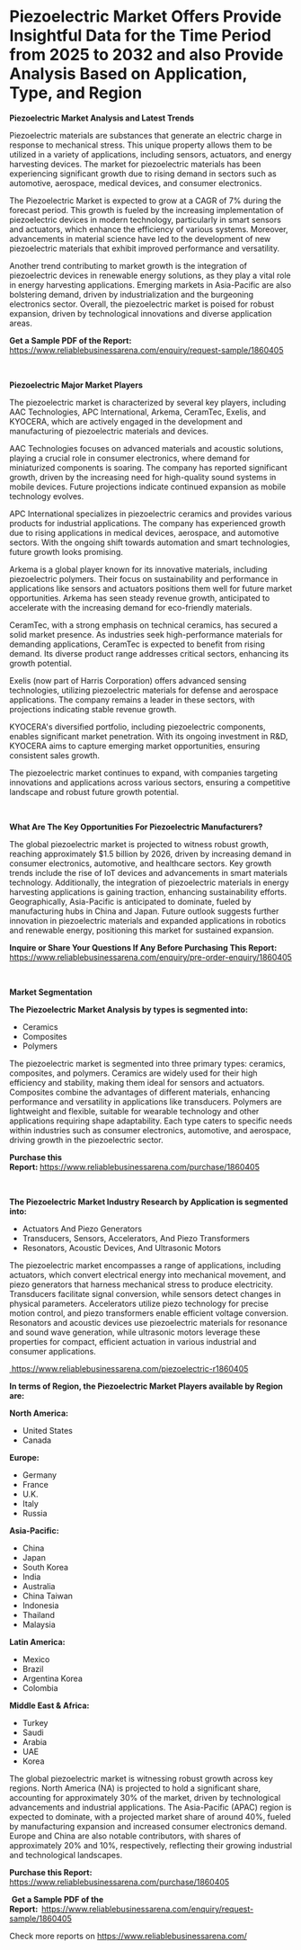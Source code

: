 <p><h1>Piezoelectric Market Offers Provide Insightful Data for the Time Period from 2025 to 2032 and also Provide Analysis Based on Application, Type, and Region</h1></p><p><strong>Piezoelectric Market Analysis and Latest Trends</strong></p>
<p><p>Piezoelectric materials are substances that generate an electric charge in response to mechanical stress. This unique property allows them to be utilized in a variety of applications, including sensors, actuators, and energy harvesting devices. The market for piezoelectric materials has been experiencing significant growth due to rising demand in sectors such as automotive, aerospace, medical devices, and consumer electronics.</p><p>The Piezoelectric Market is expected to grow at a CAGR of 7% during the forecast period. This growth is fueled by the increasing implementation of piezoelectric devices in modern technology, particularly in smart sensors and actuators, which enhance the efficiency of various systems. Moreover, advancements in material science have led to the development of new piezoelectric materials that exhibit improved performance and versatility.</p><p>Another trend contributing to market growth is the integration of piezoelectric devices in renewable energy solutions, as they play a vital role in energy harvesting applications. Emerging markets in Asia-Pacific are also bolstering demand, driven by industrialization and the burgeoning electronics sector. Overall, the piezoelectric market is poised for robust expansion, driven by technological innovations and diverse application areas.</p></p>
<p><strong>Get a Sample PDF of the Report:&nbsp;</strong> <a href="https://www.reliablebusinessarena.com/enquiry/request-sample/1860405?utm_campaign=3041&utm_medium=2&utm_source=Github&utm_content=ia&utm_term=08042025&utm_id=piezoelectric">https://www.reliablebusinessarena.com/enquiry/request-sample/1860405</a></p>
<p>&nbsp;</p>
<p><strong>Piezoelectric Major Market Players</strong></p>
<p><p>The piezoelectric market is characterized by several key players, including AAC Technologies, APC International, Arkema, CeramTec, Exelis, and KYOCERA, which are actively engaged in the development and manufacturing of piezoelectric materials and devices.</p><p>AAC Technologies focuses on advanced materials and acoustic solutions, playing a crucial role in consumer electronics, where demand for miniaturized components is soaring. The company has reported significant growth, driven by the increasing need for high-quality sound systems in mobile devices. Future projections indicate continued expansion as mobile technology evolves.</p><p>APC International specializes in piezoelectric ceramics and provides various products for industrial applications. The company has experienced growth due to rising applications in medical devices, aerospace, and automotive sectors. With the ongoing shift towards automation and smart technologies, future growth looks promising. </p><p>Arkema is a global player known for its innovative materials, including piezoelectric polymers. Their focus on sustainability and performance in applications like sensors and actuators positions them well for future market opportunities. Arkema has seen steady revenue growth, anticipated to accelerate with the increasing demand for eco-friendly materials.</p><p>CeramTec, with a strong emphasis on technical ceramics, has secured a solid market presence. As industries seek high-performance materials for demanding applications, CeramTec is expected to benefit from rising demand. Its diverse product range addresses critical sectors, enhancing its growth potential.</p><p>Exelis (now part of Harris Corporation) offers advanced sensing technologies, utilizing piezoelectric materials for defense and aerospace applications. The company remains a leader in these sectors, with projections indicating stable revenue growth.</p><p>KYOCERA's diversified portfolio, including piezoelectric components, enables significant market penetration. With its ongoing investment in R&D, KYOCERA aims to capture emerging market opportunities, ensuring consistent sales growth.</p><p>The piezoelectric market continues to expand, with companies targeting innovations and applications across various sectors, ensuring a competitive landscape and robust future growth potential.</p></p>
<p>&nbsp;</p>
<p><strong>What Are The Key Opportunities For Piezoelectric Manufacturers?</strong></p>
<p><p>The global piezoelectric market is projected to witness robust growth, reaching approximately $1.5 billion by 2026, driven by increasing demand in consumer electronics, automotive, and healthcare sectors. Key growth trends include the rise of IoT devices and advancements in smart materials technology. Additionally, the integration of piezoelectric materials in energy harvesting applications is gaining traction, enhancing sustainability efforts. Geographically, Asia-Pacific is anticipated to dominate, fueled by manufacturing hubs in China and Japan. Future outlook suggests further innovation in piezoelectric materials and expanded applications in robotics and renewable energy, positioning this market for sustained expansion.</p></p>
<p><strong>Inquire or Share Your Questions If Any Before Purchasing This Report:</strong> <a href="https://www.reliablebusinessarena.com/enquiry/pre-order-enquiry/1860405?utm_campaign=3041&utm_medium=2&utm_source=Github&utm_content=ia&utm_term=08042025&utm_id=piezoelectric">https://www.reliablebusinessarena.com/enquiry/pre-order-enquiry/1860405</a></p>
<p>&nbsp;</p>
<p><strong>Market Segmentation</strong></p>
<p><strong>The Piezoelectric Market Analysis by types is segmented into:</strong></p>
<p><ul><li>Ceramics</li><li>Composites</li><li>Polymers</li></ul></p>
<p><p>The piezoelectric market is segmented into three primary types: ceramics, composites, and polymers. Ceramics are widely used for their high efficiency and stability, making them ideal for sensors and actuators. Composites combine the advantages of different materials, enhancing performance and versatility in applications like transducers. Polymers are lightweight and flexible, suitable for wearable technology and other applications requiring shape adaptability. Each type caters to specific needs within industries such as consumer electronics, automotive, and aerospace, driving growth in the piezoelectric sector.</p></p>
<p><strong>Purchase this Report:&nbsp;</strong><a href="https://www.reliablebusinessarena.com/purchase/1860405?utm_campaign=3041&utm_medium=2&utm_source=Github&utm_content=ia&utm_term=08042025&utm_id=piezoelectric">https://www.reliablebusinessarena.com/purchase/1860405</a></p>
<p>&nbsp;</p>
<p><strong>The Piezoelectric Market Industry Research by Application is segmented into:</strong></p>
<p><ul><li>Actuators And Piezo Generators</li><li>Transducers, Sensors, Accelerators, And Piezo Transformers</li><li>Resonators, Acoustic Devices, And Ultrasonic Motors</li></ul></p>
<p><p>The piezoelectric market encompasses a range of applications, including actuators, which convert electrical energy into mechanical movement, and piezo generators that harness mechanical stress to produce electricity. Transducers facilitate signal conversion, while sensors detect changes in physical parameters. Accelerators utilize piezo technology for precise motion control, and piezo transformers enable efficient voltage conversion. Resonators and acoustic devices use piezoelectric materials for resonance and sound wave generation, while ultrasonic motors leverage these properties for compact, efficient actuation in various industrial and consumer applications.</p></p>
<p><a href="https://www.reliablebusinessarena.com/piezoelectric-r1860405?utm_campaign=3041&utm_medium=2&utm_source=Github&utm_content=ia&utm_term=08042025&utm_id=piezoelectric">&nbsp;https://www.reliablebusinessarena.com/piezoelectric-r1860405</a></p>
<p><strong>In terms of Region, the Piezoelectric Market Players available by Region are:</strong></p>
<p>
    <p> <strong> North America: </strong>
        <ul>
            <li>United States</li>
            <li>Canada</li>
        </ul>
        </p> 
    <p> <strong> Europe: </strong>
        <ul>
            <li>Germany</li>
            <li>France</li>
            <li>U.K.</li>
            <li>Italy</li>
            <li>Russia</li>
        </ul>
        </p> 
    <p> <strong> Asia-Pacific: </strong>
        <ul>
            <li>China</li>
            <li>Japan</li>
            <li>South Korea</li>
            <li>India</li>
            <li>Australia</li>
            <li>China Taiwan</li>
            <li>Indonesia</li>
            <li>Thailand</li>
            <li>Malaysia</li>
        </ul>
        </p> 
    <p> <strong> Latin America: </strong>
        <ul>
            <li>Mexico</li>
            <li>Brazil</li>
            <li>Argentina Korea</li>
            <li>Colombia</li>
        </ul>
        </p> 
    <p> <strong> Middle East & Africa: </strong>
        <ul>
            <li>Turkey</li>
            <li>Saudi</li>
            <li>Arabia</li>
            <li>UAE</li>
            <li>Korea</li>
        </ul>
    </p>
    </p>
<p><p>The global piezoelectric market is witnessing robust growth across key regions. North America (NA) is projected to hold a significant share, accounting for approximately 30% of the market, driven by technological advancements and industrial applications. The Asia-Pacific (APAC) region is expected to dominate, with a projected market share of around 40%, fueled by manufacturing expansion and increased consumer electronics demand. Europe and China are also notable contributors, with shares of approximately 20% and 10%, respectively, reflecting their growing industrial and technological landscapes.</p></p>
<p><strong>Purchase this Report: </strong><a href="https://www.reliablebusinessarena.com/purchase/1860405?utm_campaign=3041&utm_medium=2&utm_source=Github&utm_content=ia&utm_term=08042025&utm_id=piezoelectric">https://www.reliablebusinessarena.com/purchase/1860405</a></p>
<p>&nbsp;<strong>Get a Sample PDF of the Report:&nbsp;&nbsp;</strong><a href="https://www.reliablebusinessarena.com/enquiry/request-sample/1860405?utm_campaign=3041&utm_medium=2&utm_source=Github&utm_content=ia&utm_term=08042025&utm_id=piezoelectric">https://www.reliablebusinessarena.com/enquiry/request-sample/1860405</a></p>
<p><strong></strong></p>
<p>Check more reports on <a href="https://www.reliablebusinessarena.com/?utm_campaign=3041&utm_medium=2&utm_source=Github&utm_content=ia&utm_term=08042025&utm_id=piezoelectric">https://www.reliablebusinessarena.com/</a></p>